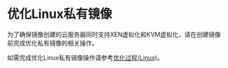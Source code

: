 # 优化Linux私有镜像<a name="ZH-CN_TOPIC_0069896389"></a>

为了确保镜像创建的云服务器同时支持XEN虚拟化和KVM虚拟化，请在创建镜像前完成优化私有镜像的相关操作。

如需完成优化Linux私有镜像操作请参考[优化过程\(Linux\)](优化过程(Linux).md)。

